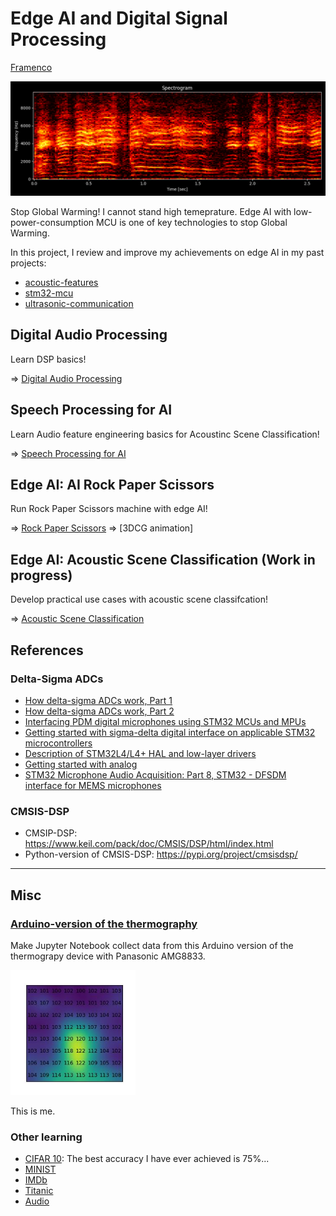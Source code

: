# Edge AI and Digital Signal Processing

[Framenco](https://youtu.be/NIKWBdthzg4?si=O71p1-v_ynUPurbq)

<img src="doc/screen_shot_cepa_andaluza_cante.png" width=750>

Stop Global Warming! I cannot stand high temeprature. Edge AI with low-power-consumption MCU is one of key technologies to stop Global Warming.

In this project, I review and improve my achievements on edge AI in my past projects:
- [acoustic-features](https://github.com/araobp/acoustic-features)
- [stm32-mcu](https://github.com/araobp/stm32-mcu)
- [ultrasonic-communication](https://github.com/araobp/ultrasonic-communication)

## Digital Audio Processing

Learn DSP basics!

=> [Digital Audio Processing](DigitalAudioProcessing)

## Speech Processing for AI

Learn Audio feature engineering basics for Acoustinc Scene Classification!

=> [Speech Processing for AI](SpeechProcessing)

## Edge AI: AI Rock Paper Scissors

Run Rock Paper Scissors machine with edge AI!

=> [Rock Paper Scissors](RockPaperScissors.md)
=> [3DCG animation]

## Edge AI: Acoustic Scene Classification (Work in progress)

Develop practical use cases with acoustic scene classifcation!

=> [Acoustic Scene Classification](AcousticSceneClassification.md)

## References

### Delta-Sigma ADCs

- [How delta-sigma ADCs work, Part 1](https://www.ti.com/lit/an/slyt423a/slyt423a.pdf?ts=1694396702991)
- [How delta-sigma ADCs work, Part 2](https://www.ti.com/lit/an/slyt438/slyt438.pdf?ts=1694411423855)
- [Interfacing PDM digital microphones using
 STM32 MCUs and MPUs](https://www.st.com/resource/en/application_note/an5027-interfacing-pdm-digital-microphones-using-stm32-mcus-and-mpus-stmicroelectronics.pdf)
- [Getting started with sigma-delta digital interface
on applicable STM32 microcontrollers](https://www.st.com/resource/en/application_note/an4990-getting-started-with-sigmadelta-digital-interface-on-applicable-stm32-microcontrollers-stmicroelectronics.pdf)
- [Description of STM32L4/L4+ HAL and low-layer drivers](https://www.st.com/resource/en/user_manual/um1884-description-of-stm32l4l4-hal-and-lowlayer-drivers-stmicroelectronics.pdf)
- [Getting started with analog](https://wiki.st.com/stm32mcu/wiki/STM32StepByStep:Getting_started_with_analog)
- [STM32 Microphone Audio Acquisition: Part 8, STM32 - DFSDM interface for MEMS microphones](https://youtu.be/uMCTkd0PGRs)

### CMSIS-DSP

- CMSIP-DSP: https://www.keil.com/pack/doc/CMSIS/DSP/html/index.html
- Python-version of CMSIS-DSP: https://pypi.org/project/cmsisdsp/

---
## Misc

### [Arduino-version of the thermography](misc/Arduino)

Make Jupyter Notebook collect data from this Arduino version of the thermograpy device with Panasonic AMG8833.

<img src='doc/me.jpg' width=200>

This is me.

### Other learning
- [CIFAR 10](misc/CIFAR10): The best accuracy I have ever achieved is 75%...
- [MINIST](misc/MNIST)
- [IMDb](misc/IMDb)
- [Titanic](misc/Titanic)
- [Audio](misc/Audio)
